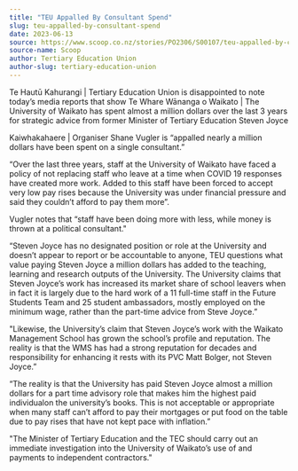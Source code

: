 ```yaml
---
title: "TEU Appalled By Consultant Spend"
slug: teu-appalled-by-consultant-spend
date: 2023-06-13
source: https://www.scoop.co.nz/stories/PO2306/S00107/teu-appalled-by-consultant-spend.htm
source-name: Scoop
author: Tertiary Education Union
author-slug: tertiary-education-union
---
```


<p>Te Hautū Kahurangi | Tertiary Education Union is
disappointed to note today’s media reports that show Te
Whare Wānanga o Waikato | The University of Waikato has
spent almost a million dollars over the last 3 years for
strategic advice from former Minister of Tertiary Education
Steven Joyce</p>

<p>Kaiwhakahaere | Organiser Shane Vugler is
“appalled nearly a million dollars have been spent on a
single consultant.”</p>

<p>“Over the last three years,
staff at the University of Waikato have faced a policy of
not replacing staff who leave at a time when COVID 19
responses have created more work. Added to this staff have
been forced to accept very low pay rises because the
University was under financial pressure and said they
couldn’t afford to pay them more”.</p>

<p>Vugler notes
that “staff have been doing more with less, while money is
thrown at a political consultant."</p>

<p>“Steven Joyce has
no designated position or role at the University and
doesn’t appear to report or be accountable to anyone, TEU
questions what value paying Steven Joyce a million dollars
has added to the teaching, learning and research outputs of
the University. The University claims that Steven Joyce’s
work has increased its market share of school leavers when
in fact it is largely due to the hard work of a 11 full-time
staff in the Future Students Team and 25 student
ambassadors, mostly employed on the minimum wage, rather
than the part-time advice from Steve
Joyce.”</p>

<p>"Likewise, the University’s claim that
Steven Joyce’s work with the Waikato Management School has
grown the school’s profile and reputation. The reality is
that the WMS has had a strong reputation for decades and
responsibility for enhancing it rests with its PVC Matt
Bolger, not Steven Joyce.”</p>

<p>“The reality is that
the University has paid Steven Joyce almost a million
dollars for a part time advisory role that makes him the
highest paid individualon the university’s books. This
is not acceptable or appropriate when many staff can’t
afford to pay their mortgages or put food on the table due
to pay rises that have not kept pace with
inflation.”</p>

<p>"The Minister of Tertiary Education and
the TEC should carry out an immediate investigation into the
University of Waikato’s use of and payments to independent
contractors."</p>

<p></p>